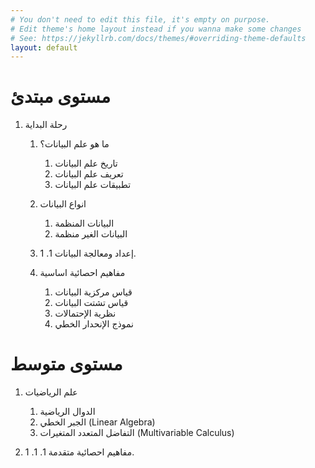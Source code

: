 ```yaml
---
# You don't need to edit this file, it's empty on purpose.
# Edit theme's home layout instead if you wanna make some changes
# See: https://jekyllrb.com/docs/themes/#overriding-theme-defaults
layout: default
---
```


# مستوى مبتدئ
1. رحلة البداية
   1. ما هو علم البيانات؟
      1. تاريخ علم البيانات
      1. تعريف علم البيانات
      1. تطبيقات علم البيانات

   1. انواع البيانات
      1. البيانات المنظمة
      1. البيانات الغير منظمة

   1. إعداد ومعالجة البيانات
      1.
      1.
   1. مفاهيم احصائية اساسية
      1. قياس مركزية البيانات
      1. قياس تشتت البيانات
      1. نظرية الإحتمالات
      1. نموذج الإنحدار الخطي

# مستوى متوسط
1. علم الرياضيات
   1. الدوال الرياضية
   1. الجبر الخطي (Linear Algebra)
   1. التفاضل المتعدد المتغيرات (Multivariable Calculus)

1. مفاهيم احصائية متقدمة
   1.
   1.
   1. 
